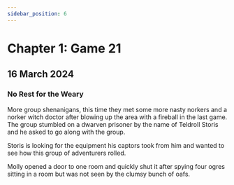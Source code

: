 ```yaml
---
sidebar_position: 6
---
```


# Chapter 1: Game 21

## 16 March 2024

### No Rest for the Weary

More group shenanigans, this time they met some more nasty norkers and a norker witch doctor after blowing up the area with a fireball in the last game. The group stumbled on a dwarven prisoner by the name of Teldroll Storis and he asked to go along with the group.

Storis is looking for the equipment his captors took from him and wanted to see how this group of adventurers rolled.

Molly opened a door to one room and quickly shut it after spying four ogres sitting in a room but was not seen by the clumsy bunch of oafs.
